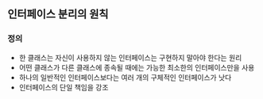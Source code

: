 ## 인터페이스 분리의 원칙

### 정의
- 한 클래스는 자신이 사용하지 않는 인터페이스는 구현하지 말아야 한다는 원리
- 어떤 클래스가 다른 클래스에 종속될 때에는 가능한 최소한의 인터페이스만을 사용
- 하나의 일반적인 인터페이스보다는 여러 개의 구체적인 인터페이스가 낫다
- 인터페이스의 단일 책임을 강조